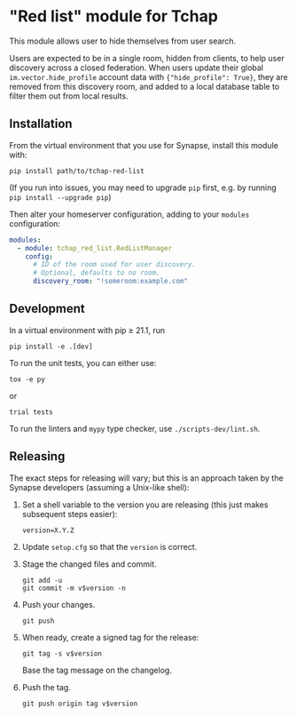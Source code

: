 # "Red list" module for Tchap

This module allows user to hide themselves from user search.

Users are expected to be in a single room, hidden from clients, to help user discovery
across a closed federation. When users update their global `im.vector.hide_profile`
account data with `{"hide_profile": True}`, they are removed from this discovery room,
and added to a local database table to filter them out from local results.

## Installation

From the virtual environment that you use for Synapse, install this module with:
```shell
pip install path/to/tchap-red-list
```
(If you run into issues, you may need to upgrade `pip` first, e.g. by running
`pip install --upgrade pip`)

Then alter your homeserver configuration, adding to your `modules` configuration:
```yaml
modules:
  - module: tchap_red_list.RedListManager
    config:
      # ID of the room used for user discovery.
      # Optional, defaults to no room.
      discovery_room: "!someroom:example.com"
```


## Development

In a virtual environment with pip ≥ 21.1, run
```shell
pip install -e .[dev]
```

To run the unit tests, you can either use:
```shell
tox -e py
```
or
```shell
trial tests
```

To run the linters and `mypy` type checker, use `./scripts-dev/lint.sh`.


## Releasing

The exact steps for releasing will vary; but this is an approach taken by the
Synapse developers (assuming a Unix-like shell):

 1. Set a shell variable to the version you are releasing (this just makes
    subsequent steps easier):
    ```shell
    version=X.Y.Z
    ```

 2. Update `setup.cfg` so that the `version` is correct.

 3. Stage the changed files and commit.
    ```shell
    git add -u
    git commit -m v$version -n
    ```

 4. Push your changes.
    ```shell
    git push
    ```

 5. When ready, create a signed tag for the release:
    ```shell
    git tag -s v$version
    ```
    Base the tag message on the changelog.

 6. Push the tag.
    ```shell
    git push origin tag v$version
    ```